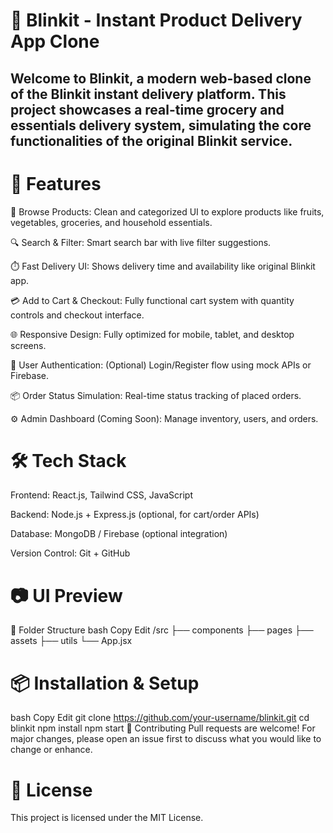 # 🚀 Blinkit - Instant Product Delivery App Clone
## Welcome to Blinkit, a modern web-based clone of the Blinkit instant delivery platform. This project showcases a real-time grocery and essentials delivery system, simulating the core functionalities of the original Blinkit service.

# 📌 Features
🛒 Browse Products: Clean and categorized UI to explore products like fruits, vegetables, groceries, and household essentials.

🔍 Search & Filter: Smart search bar with live filter suggestions.

⏱️ Fast Delivery UI: Shows delivery time and availability like original Blinkit app.

💳 Add to Cart & Checkout: Fully functional cart system with quantity controls and checkout interface.

🌐 Responsive Design: Fully optimized for mobile, tablet, and desktop screens.

🔐 User Authentication: (Optional) Login/Register flow using mock APIs or Firebase.

📦 Order Status Simulation: Real-time status tracking of placed orders.

⚙️ Admin Dashboard (Coming Soon): Manage inventory, users, and orders.

# 🛠️ Tech Stack
Frontend: React.js, Tailwind CSS, JavaScript

Backend: Node.js + Express.js (optional, for cart/order APIs)

Database: MongoDB / Firebase (optional integration)

Version Control: Git + GitHub

# 📷 UI Preview

📁 Folder Structure
bash
Copy
Edit
/src
  ├── components
  ├── pages
  ├── assets
  ├── utils
  └── App.jsx
# 📦 Installation & Setup
bash
Copy
Edit
git clone https://github.com/your-username/blinkit.git
cd blinkit
npm install
npm start
🤝 Contributing
Pull requests are welcome! For major changes, please open an issue first to discuss what you would like to change or enhance.

# 📜 License
This project is licensed under the MIT License.

